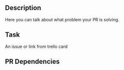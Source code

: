 ## Description
Here you can talk about what problem your PR is solving.

## Task
An issue or link from trello card

## PR Dependencies
